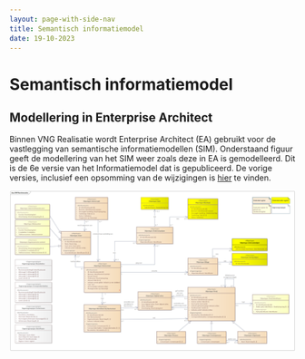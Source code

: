```yaml
---
layout: page-with-side-nav
title: Semantisch informatiemodel
date: 19-10-2023
---
```


# Semantisch informatiemodel

## Modellering in Enterprise Architect
Binnen VNG Realisatie wordt Enterprise Architect (EA) gebruikt voor de vastlegging van semantische informatiemodellen (SIM). Onderstaand figuur geeft de modellering van het SIM weer zoals deze in EA is gemodelleerd.
Dit is de 6e versie van het Informatiemodel dat is gepubliceerd. De vorige versies, inclusief een opsomming van de wijzigingen is [hier](./semantisch_model_oud.md) te vinden.

<img src="assets/SIM_Klantinteracties_v006.png" alt="SIM in Enterprise Architect" width="1000"/>


